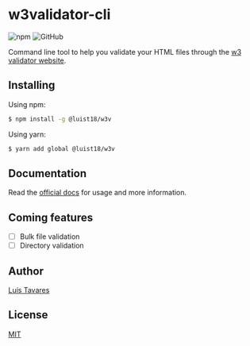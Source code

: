 # w3validator-cli

![npm](https://img.shields.io/npm/v/@luist18/w3v?logo=npm)
![GitHub](https://img.shields.io/github/license/luist18/w3validator-cli?color=blue)

Command line tool to help you validate your HTML files through the [w3 validator website](https://validator.w3.org/).

## Installing

Using npm:

```bash
$ npm install -g @luist18/w3v
```

Using yarn:

```bash
$ yarn add global @luist18/w3v
```

## Documentation

Read the [official docs](https://github.com/luist18/w3validator-cli/blob/master/docs/commands.md) for usage and more information.

## Coming features

- [ ] Bulk file validation
- [ ] Directory validation

## Author

[Luís Tavares](https://github.com/luist18)

## License

[MIT](LICENSE)
